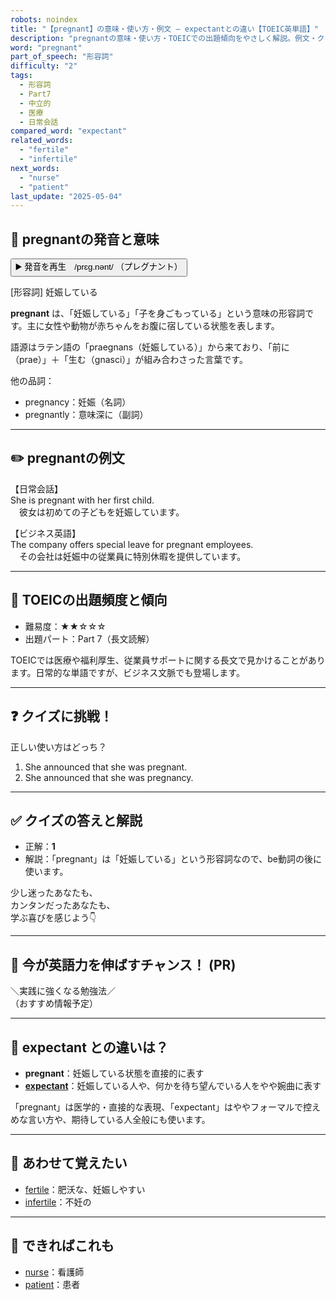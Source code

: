 ```yaml
---
robots: noindex
title: "【pregnant】の意味・使い方・例文 ― expectantとの違い【TOEIC英単語】"
description: "pregnantの意味・使い方・TOEICでの出題傾向をやさしく解説。例文・クイズ付きでexpectantとの違いもわかりやすく学べます。"
word: "pregnant"
part_of_speech: "形容詞"
difficulty: "2"
tags:
  - 形容詞
  - Part7
  - 中立的
  - 医療
  - 日常会話
compared_word: "expectant"
related_words:
  - "fertile"
  - "infertile"
next_words:
  - "nurse"
  - "patient"
last_update: "2025-05-04"
---
```


## 🔰 pregnantの発音と意味

<button class="play-audio" onclick="playTTS('pregnant')">
  <span class="play-audio-main">
    ▶️ 発音を再生　/prɛɡ.nənt/
  </span>
  <span class="play-audio-sub">
    （プレグナント）
  </span>
</button>

[形容詞] 妊娠している

**pregnant** は、「妊娠している」「子を身ごもっている」という意味の形容詞です。主に女性や動物が赤ちゃんをお腹に宿している状態を表します。

語源はラテン語の「praegnans（妊娠している）」から来ており、「前に（prae）」＋「生む（gnasci）」が組み合わさった言葉です。

他の品詞：  
- pregnancy：妊娠（名詞）
- pregnantly：意味深に（副詞）

---

## ✏️ pregnantの例文

【日常会話】  
She is pregnant with her first child.  
　彼女は初めての子どもを妊娠しています。

【ビジネス英語】  
The company offers special leave for pregnant employees.  
　その会社は妊娠中の従業員に特別休暇を提供しています。

---

## 🎯 TOEICの出題頻度と傾向

- 難易度：★★☆☆☆
- 出題パート：Part 7（長文読解）

TOEICでは医療や福利厚生、従業員サポートに関する長文で見かけることがあります。日常的な単語ですが、ビジネス文脈でも登場します。

---

## ❓ クイズに挑戦！

正しい使い方はどっち？

1. She announced that she was pregnant.  
2. She announced that she was pregnancy.

---

## ✅ クイズの答えと解説

- 正解：**1**
- 解説：「pregnant」は「妊娠している」という形容詞なので、be動詞の後に使います。

少し迷ったあなたも、  
カンタンだったあなたも、  
学ぶ喜びを感じよう👇️

---

## 🚀 今が英語力を伸ばすチャンス！ (PR)

<div class="info-center">
＼実践に強くなる勉強法／<br>  
（おすすめ情報予定）
</div>

---

## 🤔  expectant との違いは？

- **pregnant**：妊娠している状態を直接的に表す
- **[expectant](/word/expectant)**：妊娠している人や、何かを待ち望んでいる人をやや婉曲に表す

「pregnant」は医学的・直接的な表現、「expectant」はややフォーマルで控えめな言い方や、期待している人全般にも使います。

---

## 🧩 あわせて覚えたい

- [fertile](/word/fertile)：肥沃な、妊娠しやすい
- [infertile](/word/infertile)：不妊の

---

## 📖 できればこれも

- [nurse](/word/nurse)：看護師
- [patient](/word/patient)：患者

<!-- cvid: aid32_bid46 -->
